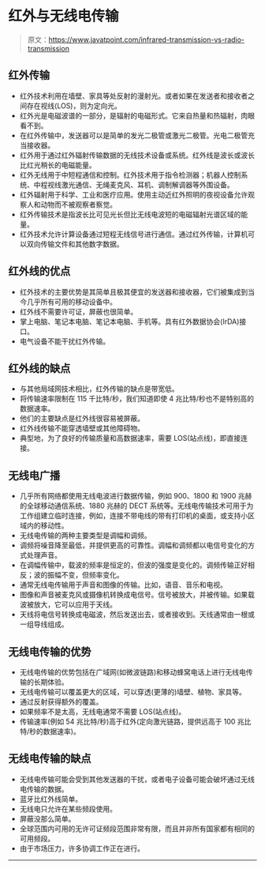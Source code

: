 # 红外与无线电传输

> 原文：<https://www.javatpoint.com/infrared-transmission-vs-radio-transmission>

## 红外传输

*   红外技术利用在墙壁、家具等处反射的漫射光。或者如果在发送者和接收者之间存在视线(LOS)，则为定向光。
*   红外光是电磁波谱的一部分，是辐射的电磁形式。它来自热量和热辐射，肉眼看不到。
*   在红外传输中，发送器可以是简单的发光二极管或激光二极管。光电二极管充当接收器。
*   红外用于通过红外辐射传输数据的无线技术设备或系统。红外线是波长或波长比红光稍长的电磁能量。
*   红外无线用于中短程通信和控制。红外技术用于指令检测器；机器人控制系统、中程视线激光通信、无绳麦克风、耳机、调制解调器等外围设备。
*   红外辐射用于科学、工业和医疗应用。使用主动近红外照明的夜视设备允许观察人和动物而不被观察者察觉。
*   红外传输技术是指波长比可见光长但比无线电波短的电磁辐射光谱区域的能量。
*   红外技术允许计算设备通过短程无线信号进行通信。通过红外传输，计算机可以双向传输文件和其他数字数据。

## 红外线的优点

*   红外技术的主要优势是其简单且极其便宜的发送器和接收器，它们被集成到当今几乎所有可用的移动设备中。
*   红外线不需要许可证，屏蔽也很简单。
*   掌上电脑、笔记本电脑、笔记本电脑、手机等。具有红外数据协会(IrDA)接口。
*   电气设备不能干扰红外传输。

## 红外线的缺点

*   与其他局域网技术相比，红外传输的缺点是带宽低。
*   将传输速率限制在 115 千比特/秒，我们知道即使 4 兆比特/秒也不是特别高的数据速率。
*   他们的主要缺点是红外线很容易被屏蔽。
*   红外线传输不能穿透墙壁或其他障碍物。
*   典型地，为了良好的传输质量和高数据速率，需要 LOS(站点线)，即直接连接。

## 无线电广播

*   几乎所有网络都使用无线电波进行数据传输，例如 900、1800 和 1900 兆赫的全球移动通信系统、1880 兆赫的 DECT 系统等。无线电传输技术可用于为工作组建立临时连接，例如，连接不带电线的带有打印机的桌面，或支持小区域内的移动性。
*   无线电传输的两种主要类型是调幅和调频。
*   调频将噪音降至最低，并提供更高的可靠性。调幅和调频都以电信号变化的方式处理声音。
*   在调幅传输中，载波的频率是恒定的，但波的强度是变化的。调频传输正好相反；波的振幅不变，但频率变化。
*   通常无线电传输用于声音和图像的传输。比如，语音、音乐和电视。
*   图像和声音被麦克风或摄像机转换成电信号。信号被放大，并被传输。如果载波被放大，它可以应用于天线。
*   天线将电信号转换成电磁波，然后发送出去，或者接收到。天线通常由一根或一组导线组成。

## 无线电传输的优势

*   无线电传输的优势包括在广域网(如微波链路)和移动蜂窝电话上进行无线电传输的长期体验。
*   无线电传输可以覆盖更大的区域，可以穿透(更薄的)墙壁、植物、家具等。
*   通过反射获得额外的覆盖。
*   如果频率不是太高，无线电通常不需要 LOS(站点线)。
*   传输速率(例如 54 兆比特/秒)高于红外(定向激光链路，提供远高于 100 兆比特/秒的数据速率)。

## 无线电传输的缺点

*   无线电传输可能会受到其他发送器的干扰，或者电子设备可能会破坏通过无线电传输的数据。
*   蓝牙比红外线简单。
*   无线电只允许在某些频段使用。
*   屏蔽没那么简单。
*   全球范围内可用的无许可证频段范围非常有限，而且并非所有国家都有相同的可用频段。
*   由于市场压力，许多协调工作正在进行。

* * *